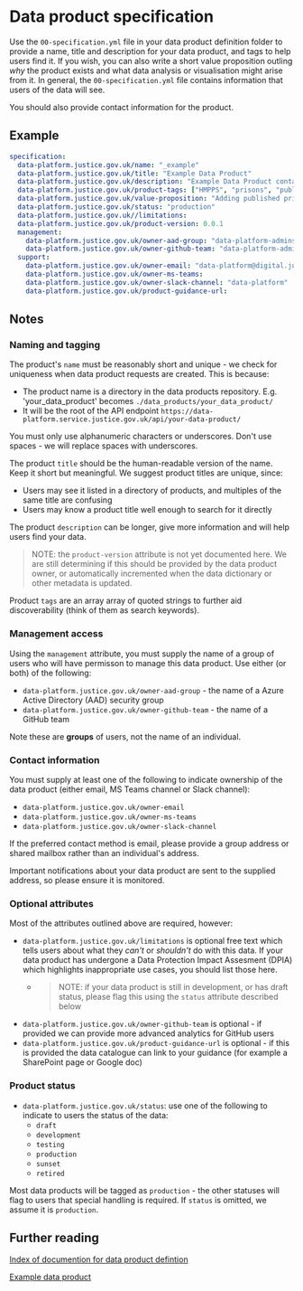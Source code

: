 # Data product specification

Use the `00-specification.yml` file in your data product definition folder to provide a name, title and description for your data product, and tags to help users find it. If you wish, you can also write a short value proposition outling _why_ the product exists and what data analysis or visualisation might arise from it. In general, the `00-specification.yml` file contains information that users of the data will see.

You should also provide contact information for the product.

## Example

```yaml
specification:
  data-platform.justice.gov.uk/name: "_example"
  data-platform.justice.gov.uk/title: "Example Data Product"
  data-platform.justice.gov.uk/description: "Example Data Product contains published prison population from 2001 to present"
  data-platform.justice.gov.uk/product-tags: ["HMPPS", "prisons", "published data", "national statistics"]
  data-platform.justice.gov.uk/value-proposition: "Adding published prison population allows for a reusable, consistent, safely sharable resource for this commonly used data"
  data-platform.justice.gov.uk/status: "production"
  data-platform.justice.gov.uk//limitations:
  data-platform.justice.gov.uk/product-version: 0.0.1
  management:
    data-platform.justice.gov.uk/owner-aad-group: "data-platform-admins"
    data-platform.justice.gov.uk/owner-github-team: "data-platform-admins"
  support:
    data-platform.justice.gov.uk/owner-email: "data-platform@digital.justice.gov.uk"
    data-platform.justice.gov.uk/owner-ms-teams:
    data-platform.justice.gov.uk/owner-slack-channel: "data-platform"
    data-platform.justice.gov.uk/product-guidance-url:
```

## Notes

### Naming and tagging

The product's `name` must be reasonably short and unique - we check for uniqueness when data product requests are created. This is because:

- The product name is a directory in the data products repository. E.g. 'your_data_product' becomes `./data_products/your_data_product/`
- It will be the root of the API endpoint `https://data-platform.service.justice.gov.uk/api/your-data-product/`

You must only use alphanumeric characters or underscores. Don't use spaces - we will replace spaces with underscores.

The product `title` should be the human-readable version of the name. Keep it short but meaningful. We suggest product titles are unique, since:

- Users may see it listed in a directory of products, and multiples of the same title are confusing
- Users may know a product title well enough to search for it directly

The product `description` can be longer, give more information and will help users find your data.

> NOTE: the `product-version` attribute is not yet documented here. We are still determining if this should be provided by the data product owner, or automatically incremented when the data dictionary or other metadata is updated.

Product `tags` are an array array of quoted strings to further aid discoverability (think of them as search keywords).

### Management access

Using the `management` attribute, you must supply the name of a group of users who will have permisson to manage this data product. Use either (or both) of the following:

- `data-platform.justice.gov.uk/owner-aad-group` - the name of a Azure Active Directory (AAD) security group
- `data-platform.justice.gov.uk/owner-github-team` - the name of a GitHub team

Note these are **groups** of users, not the name of an individual.

### Contact information

You must supply at least one of the following to indicate ownership of the data product (either email, MS Teams channel or Slack channel):

- `data-platform.justice.gov.uk/owner-email`
- `data-platform.justice.gov.uk/owner-ms-teams`
- `data-platform.justice.gov.uk/owner-slack-channel`

If the preferred contact method is email, please provide a group address or shared mailbox rather than an individual's address.

Important notifications about your data product are sent to the supplied address, so please ensure it is monitored.

<!--
### Product type

The `data-platform.justice.gov.uk/type` attributes must be one of the following:

- `dataset`
- `raw-data`
- `data-enhanced-product`
- `derived-data`
- `reports`
- `analytic-view`
- `automated-decsion-making`

We would expect most data products to be of type `dataset`, `raw-data`, or `data-enhanced-product` (the latter typically being a data product derived from another data product). The other types are typically outputs _from_ data products, but in some cases you may wish to supply derived or calculated data - for example if the analytics or processing is not currently hosted on the Data Platform.

-->

### Optional attributes

Most of the attributes outlined above are required, however:

- `data-platform.justice.gov.uk/limitations` is optional free text which tells users about what they _can't_ or _shouldn't_ do with this data. If your data product has undergone a Data Protection Impact Assesment (DPIA) which highlights inappropriate use cases, you should list those here.
  - > NOTE: if your data product is still in development, or has draft status, please flag this using the `status` attribute described below
- `data-platform.justice.gov.uk/owner-github-team` is optional - if provided we can provide more advanced analytics for GitHub users
- `data-platform.justice.gov.uk/product-guidance-url` is optional - if this is provided the data catalogue can link to your guidance (for example a SharePoint page or Google doc)

### Product status

- `data-platform.justice.gov.uk/status`: use one of the following to indicate to users the status of the data:
  - `draft`
  - `development`
  - `testing`
  - `production`
  - `sunset`
  - `retired`

Most data products will be tagged as `production` - the other statuses will flag to users that special handling is required. If `status` is omitted, we assume it is `production`.

## Further reading

[Index of documention for data product defintion](../README.md#defining-a-data-product)

[Example data product](../_example/)
